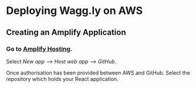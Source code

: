 # Deploying Wagg.ly on AWS

## Creating an Amplify Application

### Go to [Amplify Hosting](https://eu-west-2.console.aws.amazon.com/amplify/).

Select *New app* --> *Host web app* --> *GitHub*.

Once authorisation has been provided between AWS and GitHub. Select the repository which holds your React application.